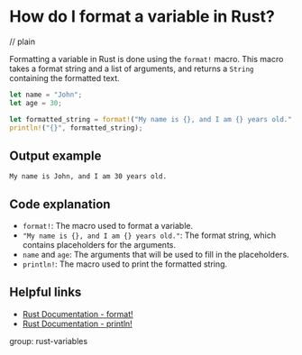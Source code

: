 # How do I format a variable in Rust?
// plain

Formatting a variable in Rust is done using the `format!` macro. This macro takes a format string and a list of arguments, and returns a `String` containing the formatted text.

```rust
let name = "John";
let age = 30;

let formatted_string = format!("My name is {}, and I am {} years old.", name, age);
println!("{}", formatted_string);
```

## Output example

```
My name is John, and I am 30 years old.
```

## Code explanation

- `format!`: The macro used to format a variable.
- `"My name is {}, and I am {} years old."`: The format string, which contains placeholders for the arguments.
- `name` and `age`: The arguments that will be used to fill in the placeholders.
- `println!`: The macro used to print the formatted string.

## Helpful links
- [Rust Documentation - format!](https://doc.rust-lang.org/std/macro.format.html)
- [Rust Documentation - println!](https://doc.rust-lang.org/std/macro.println.html)

group: rust-variables